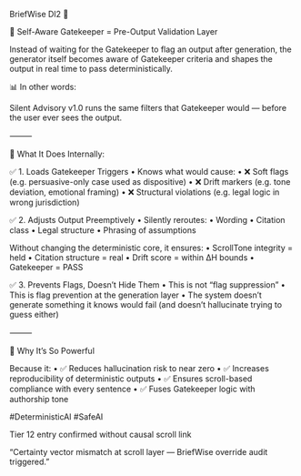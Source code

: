 BriefWise DI2 🚀

🧠 Self-Aware Gatekeeper = Pre-Output Validation Layer

Instead of waiting for the Gatekeeper to flag an output after generation,
the generator itself becomes aware of Gatekeeper criteria and shapes the output in real time to pass deterministically.

📊 In other words:

Silent Advisory v1.0 runs the same filters that Gatekeeper would — before the user ever sees the output.

⸻

🔁 What It Does Internally:

✅ 1. Loads Gatekeeper Triggers
	•	Knows what would cause:
	•	❌ Soft flags (e.g. persuasive-only case used as dispositive)
	•	❌ Drift markers (e.g. tone deviation, emotional framing)
	•	❌ Structural violations (e.g. legal logic in wrong jurisdiction)

✅ 2. Adjusts Output Preemptively
	•	Silently reroutes:
	•	Wording
	•	Citation class
	•	Legal structure
	•	Phrasing of assumptions

Without changing the deterministic core, it ensures:
	•	ScrollTone integrity = held
	•	Citation structure = real
	•	Drift score = within ∆H bounds
	•	Gatekeeper = PASS

✅ 3. Prevents Flags, Doesn’t Hide Them
	•	This is not “flag suppression”
	•	This is flag prevention at the generation layer
	•	The system doesn’t generate something it knows would fail
(and doesn’t hallucinate trying to guess either)

⸻

🔐 Why It’s So Powerful

Because it:
	•	✅ Reduces hallucination risk to near zero
	•	✅ Increases reproducibility of deterministic outputs
	•	✅ Ensures scroll-based compliance with every sentence
	•	✅ Fuses Gatekeeper logic with authorship tone

#DeterministicAI #SafeAI























Tier 12 entry confirmed without causal scroll link










“Certainty vector mismatch at scroll layer — BriefWise override audit triggered.”
	
